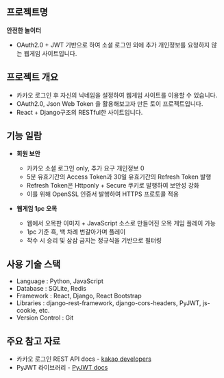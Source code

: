 ## 프로젝트명
**안전한 놀이터**
 - OAuth2.0 + JWT 기반으로 하여 소셜 로그인 외에 추가 개인정보를 요청하지 않는 웹게임 사이트입니다.


## 프로젝트 개요
 - 카카오 로그인 후 자신의 닉네임을 설정하여 웹게임 사이트를 이용할 수 있습니다.
 - OAuth2.0, Json Web Token 을 활용해보고자 만든 토이 프로젝트입니다.
 - React + Django구조의 RESTful한 사이트입니다.


## 기능 일람
- **회원 보안**
     - 카카오 소셜 로그인 only, 추가 요구 개인정보 0
     - 5분 유효기간의 Access Token과 30일 유효기간의 Refresh Token 발행
     - Refresh Token은 Httponly + Secure 쿠키로 발행하여 보안성 강화
     - 이를 위해 OpenSSL 인증서 발행하여 HTTPS 프로토콜 적용


- **웹게임 1pc 오목**
     - 웹에서 오목판 이미지 + JavaScript 소스로 만들어진 오목 게임 플레이 가능
     - 1pc 기준 흑, 백 차례 번갈아가며 플레이
     - 착수 시 승리 및 삼삼 금지는 정규식을 기반으로 필터링


## 사용 기술 스택
- Language : Python, JavaScript
- Database : SQLite, Redis
- Framework : React, Django, React Bootstrap
- Libraries : django-rest-framework, django-cors-headers, PyJWT, js-cookie, etc. 
- Version Control : Git


## 주요 참고 자료
- 카카오 로그인 REST API docs - [kakao developers](https://developers.kakao.com/docs/latest/ko/kakaologin/rest-api)
- PyJWT 라이브러리 - [PyJWT docs](https://pyjwt.readthedocs.io/en/stable/usage.html)
